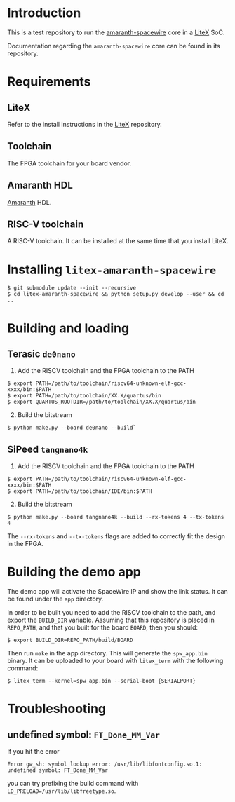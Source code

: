 # Introduction

This is a test repository to run the
[amaranth-spacewire](https://github.com/Toroid-io/amaranth-spacewire)
core in a [LiteX](https://github.com/enjoy-digital/litex/) SoC.

Documentation regarding the `amaranth-spacewire` core can be found in
its repository.

# Requirements

## LiteX

Refer to the install instructions in the
[LiteX](https://github.com/enjoy-digital/litex/) repository.

## Toolchain

The FPGA toolchain for your board vendor.

## Amaranth HDL

[Amaranth](https://github.com/amaranth-lang/amaranth) HDL.

## RISC-V toolchain

A RISC-V toolchain. It can be installed at the same time that you
install LiteX.

# Installing `litex-amaranth-spacewire`

```
$ git submodule update --init --recursive
$ cd litex-amaranth-spacewire && python setup.py develop --user && cd ..
```

# Building and loading

## Terasic `de0nano`

1. Add the RISCV toolchain and the FPGA toolchain to the PATH

```shell
$ export PATH=/path/to/toolchain/riscv64-unknown-elf-gcc-xxxx/bin:$PATH
$ export PATH=/path/to/toolchain/XX.X/quartus/bin
$ export QUARTUS_ROOTDIR=/path/to/toolchain/XX.X/quartus/bin
```
2. Build the bitstream

```shell
$ python make.py --board de0nano --build`
```

## SiPeed `tangnano4k`

1. Add the RISCV toolchain and the FPGA toolchain to the PATH

```shell
$ export PATH=/path/to/toolchain/riscv64-unknown-elf-gcc-xxxx/bin:$PATH
$ export PATH=/path/to/toolchain/IDE/bin:$PATH
```

2. Build the bitstream

```shell
$ python make.py --board tangnano4k --build --rx-tokens 4 --tx-tokens 4
```

The `--rx-tokens` and `--tx-tokens` flags are added to correctly fit the
design in the FPGA.

# Building the demo app

The demo app will activate the SpaceWire IP and show the link status. It
can be found under the `app` directory.

In order to be built you need to add the RISCV toolchain to the path,
and export the `BUILD_DIR` variable. Assuming that this repository is
placed in `REPO_PATH`, and that you built for the board `BOARD`, then
you should:

```shell
$ export BUILD_DIR=REPO_PATH/build/BOARD
```

Then run `make` in the app directory. This will generate the
`spw_app.bin` binary. It can be uploaded to your board with `litex_term`
with the following command:

```shell
$ litex_term --kernel=spw_app.bin --serial-boot {SERIALPORT}
```

# Troubleshooting

## undefined symbol: `FT_Done_MM_Var`

If you hit the error

```
Error gw_sh: symbol lookup error: /usr/lib/libfontconfig.so.1: undefined symbol: FT_Done_MM_Var
```

you can try prefixing the build command with `LD_PRELOAD=/usr/lib/libfreetype.so`.
